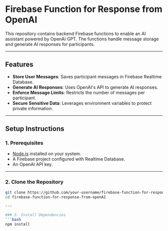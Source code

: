 # Firebase Function for Response from OpenAI

This repository contains backend Firebase functions to enable an AI assistant powered by OpenAI GPT. The functions handle message storage and generate AI responses for participants.

---

## Features
- **Store User Messages**: Saves participant messages in Firebase Realtime Database.
- **Generate AI Responses**: Uses OpenAI's API to generate AI responses.
- **Enforce Message Limits**: Restricts the number of messages per participant.
- **Secure Sensitive Data**: Leverages environment variables to protect private information.

---

## Setup Instructions

### 1. Prerequisites
- [Node.js](https://nodejs.org/) installed on your system.
- A Firebase project configured with Realtime Database.
- An OpenAI API key.

---

### 2. Clone the Repository
```bash
git clone https://github.com/your-username/firebase-function-for-response-from-openAI.git
cd firebase-function-for-response-from-openAI

---

### 3. Install Dependencies 
```bash
npm install

